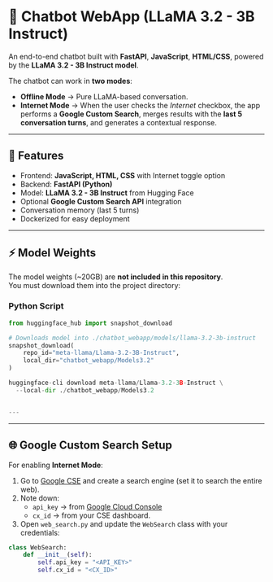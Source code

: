 # 🤖 Chatbot WebApp (LLaMA 3.2 - 3B Instruct)

An end-to-end chatbot built with **FastAPI**, **JavaScript**, **HTML/CSS**, powered by the **LLaMA 3.2 - 3B Instruct model**.  

The chatbot can work in **two modes**:
- **Offline Mode** → Pure LLaMA-based conversation.  
- **Internet Mode** → When the user checks the *Internet* checkbox, the app performs a **Google Custom Search**, merges results with the **last 5 conversation turns**, and generates a contextual response.  

---

## 🚀 Features
- Frontend: **JavaScript, HTML, CSS** with Internet toggle option  
- Backend: **FastAPI (Python)**  
- Model: **LLaMA 3.2 - 3B Instruct** from Hugging Face  
- Optional **Google Custom Search API** integration  
- Conversation memory (last 5 turns)  
- Dockerized for easy deployment  

---

## ⚡ Model Weights
The model weights (~20GB) are **not included in this repository**.  
You must download them into the project directory:  

### Python Script
```python
from huggingface_hub import snapshot_download

# Downloads model into ./chatbot_webapp/models/llama-3.2-3b-instruct
snapshot_download(
    repo_id="meta-llama/Llama-3.2-3B-Instruct",
    local_dir="chatbot_webapp/Models3.2"
)

huggingface-cli download meta-llama/Llama-3.2-3B-Instruct \
  --local-dir ./chatbot_webapp/Models3.2


---

```
---

## 🌐 Google Custom Search Setup
For enabling **Internet Mode**:

1. Go to [Google CSE](https://programmablesearchengine.google.com/) and create a search engine (set it to search the entire web).  
2. Note down:  
   - `api_key` → from [Google Cloud Console](https://console.cloud.google.com/)  
   - `cx_id` → from your CSE dashboard.  
3. Open `web_search.py` and update the `WebSearch` class with your credentials:  

```python
class WebSearch:
    def __init__(self):
        self.api_key = "<API_KEY>"
        self.cx_id = "<CX_ID>"


